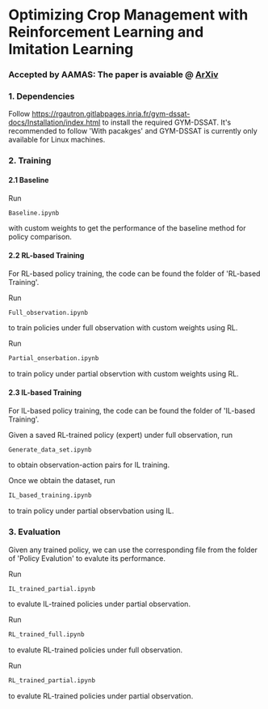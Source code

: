 # Optimizing Crop Management with Reinforcement Learning and Imitation Learning

### Accepted by AAMAS: The paper is avaiable @ [ArXiv](https://arxiv.org/pdf/2209.09991.pdf)

### 1. Dependencies
Follow https://rgautron.gitlabpages.inria.fr/gym-dssat-docs/Installation/index.html to install the required GYM-DSSAT. It's recommended to follow 'With pacakges' and GYM-DSSAT is currently only available for Linux machines.

### 2. Training

#### 2.1 Baseline
Run 
```bash 
Baseline.ipynb
```
with custom weights to get the performance of the baseline method for policy comparison. 

#### 2.2 RL-based Training
For RL-based policy training, the code can be found the folder of 'RL-based Training'. 

Run 
```bash 
Full_observation.ipynb
```
to train policies under full observation with custom weights using RL. 

Run
```bash 
Partial_onserbation.ipynb
```
to train policy under partial observtion with custom weights using RL.

#### 2.3 IL-based Training
For IL-based policy training, the code can be found the folder of 'IL-based Training'. 

Given a saved RL-trained policy (expert) under full observation, run
```bash 
Generate_data_set.ipynb
```
to obtain observation-action pairs for IL training. 

Once we obtain the dataset, run 
```bash 
IL_based_training.ipynb
```
to train policy under partial observbation using IL.


### 3. Evaluation

Given any trained policy, we can use the corresponding file from the folder of 'Policy Evalution' to evalute its performance.

Run
```bash 
IL_trained_partial.ipynb
```
to evalute IL-trained policies under partial observation. 

Run
```bash 
RL_trained_full.ipynb 
```
to evalute RL-trained policies under full observation.

Run
```bash 
RL_trained_partial.ipynb
```
to evalute RL-trained policies under partial observation.
